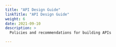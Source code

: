 ```yaml
---
title: "API Design Guide"
linkTitle: "API Design Guide"
weight: 6
date: 2021-09-10
description: >
  Policies and recommendations for building APIs

---
```


